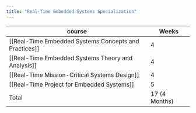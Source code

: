 ```yaml
---
title: "Real-Time Embedded Systems Specialization"
---
```


| course                                                | Weeks         |
| ----------------------------------------------------- | ------------- |
| [[Real-Time Embedded Systems Concepts and Practices]] | 4             |
| [[Real-Time Embedded Systems Theory and Analysis]]    | 4             |
| [[Real-Time Mission-Critical Systems Design]]         | 4             |
| [[Real-Time Project for Embedded Systems]]            | 5             |
| Total                                                 | 17 (4 Months) |


<script defer src="https://cdn.commento.io/js/commento.js"></script>
<div id="commento"></div>